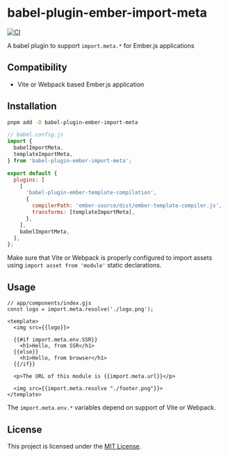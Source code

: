 # babel-plugin-ember-import-meta

[![CI](https://github.com/bobisjan/babel-plugin-ember-import-meta/actions/workflows/ci.yml/badge.svg)](https://github.com/bobisjan/babel-plugin-ember-import-meta/actions/workflows/ci.yml)

A babel plugin to support `import.meta.*` for Ember.js applications

## Compatibility

- Vite or Webpack based Ember.js application

## Installation

```zsh
pnpm add -D babel-plugin-ember-import-meta
```

```js
// babel.config.js
import {
  babelImportMeta,
  templateImportMeta,
} from 'babel-plugin-ember-import-meta';

export default {
  plugins: [
    [
      'babel-plugin-ember-template-compilation',
      {
        compilerPath: 'ember-source/dist/ember-template-compiler.js',
        transforms: [templateImportMeta],
      },
    ],
    babelImportMeta,
  ],
};
```

Make sure that Vite or Webpack is properly configured to import assets using `import asset from 'module'` static declarations.

## Usage

```gjs
// app/components/index.gjs
const logo = import.meta.resolve('./logo.png');

<template>
  <img src={{logo}}>

  {{#if import.meta.env.SSR}}
    <h1>Hello, from SSR</h1>
  {{else}}
    <h1>Hello, from browser</h1>
  {{/if}}

  <p>The URL of this module is {{import.meta.url}}</p>

  <img src={{import.meta.resolve "./footer.png"}}>
</template>
```

The `import.meta.env.*` variables depend on support of Vite or Webpack.

## License

This project is licensed under the [MIT License](LICENSE.md).
